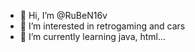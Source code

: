 - 👋 Hi, I’m @RuBeN16v
- 👀 I’m interested in retrogaming and cars
- 🌱 I’m currently learning java, html...

<!---
RuBeN16v/RuBeN16v is a ✨ special ✨ repository because its `README.md` (this file) appears on your GitHub profile.
You can click the Preview link to take a look at your changes.
--->
